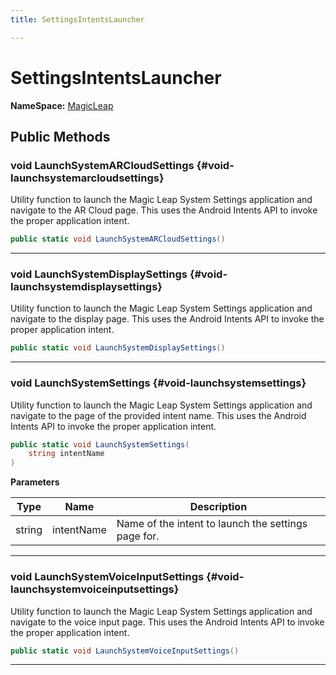 ```yaml
---
title: SettingsIntentsLauncher

---
```


# SettingsIntentsLauncher



**NameSpace:** 
[MagicLeap](/versioned_docs/version-22-May-2023/unity-api/api/UnityEngine.XR.MagicLeap/UnityEngine.XR.MagicLeap.md) 








## Public Methods

### void LaunchSystemARCloudSettings {#void-launchsystemarcloudsettings}

Utility function to launch the Magic Leap System Settings application and navigate to the AR Cloud page. This uses the Android Intents API to invoke the proper application intent. 

```csharp
public static void LaunchSystemARCloudSettings()
```






-----------

### void LaunchSystemDisplaySettings {#void-launchsystemdisplaysettings}

Utility function to launch the Magic Leap System Settings application and navigate to the display page. This uses the Android Intents API to invoke the proper application intent. 

```csharp
public static void LaunchSystemDisplaySettings()
```






-----------

### void LaunchSystemSettings {#void-launchsystemsettings}

Utility function to launch the Magic Leap System Settings application and navigate to the page of the provided intent name. This uses the Android Intents API to invoke the proper application intent. 

```csharp
public static void LaunchSystemSettings(
    string intentName
)
```


**Parameters**

| Type | Name  | Description  | 
|--|--|--|
| string |intentName|Name of the intent to launch the settings page for.|






-----------

### void LaunchSystemVoiceInputSettings {#void-launchsystemvoiceinputsettings}

Utility function to launch the Magic Leap System Settings application and navigate to the voice input page. This uses the Android Intents API to invoke the proper application intent. 

```csharp
public static void LaunchSystemVoiceInputSettings()
```






-----------


